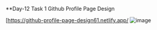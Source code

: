 **Day-12 Task 1
Github Profile Page Design

[https://github-profile-page-design61.netlify.app/
![image](https://github.com/Aravindhan-K97/day-12-1/assets/172814637/18bf6081-9e5c-4622-8385-d0389883569b)



